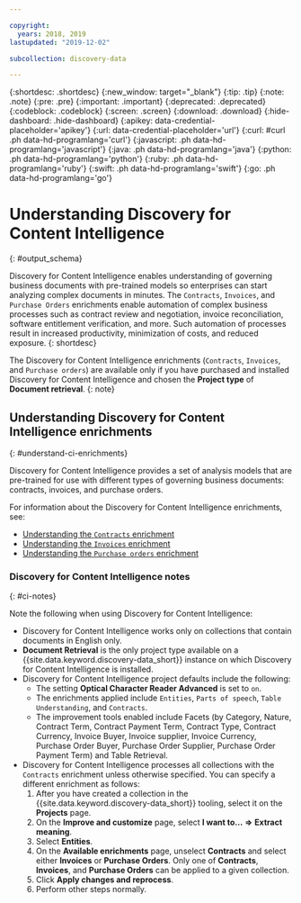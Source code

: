 ```yaml
---

copyright:
  years: 2018, 2019
lastupdated: "2019-12-02"

subcollection: discovery-data

---
```


{:shortdesc: .shortdesc}
{:new_window: target="_blank"}
{:tip: .tip}
{:note: .note}
{:pre: .pre}
{:important: .important}
{:deprecated: .deprecated}
{:codeblock: .codeblock}
{:screen: .screen}
{:download: .download}
{:hide-dashboard: .hide-dashboard}
{:apikey: data-credential-placeholder='apikey'} 
{:url: data-credential-placeholder='url'}
{:curl: #curl .ph data-hd-programlang='curl'}
{:javascript: .ph data-hd-programlang='javascript'}
{:java: .ph data-hd-programlang='java'}
{:python: .ph data-hd-programlang='python'}
{:ruby: .ph data-hd-programlang='ruby'}
{:swift: .ph data-hd-programlang='swift'}
{:go: .ph data-hd-programlang='go'}

# Understanding Discovery for Content Intelligence
{: #output_schema}

Discovery for Content Intelligence enables understanding of governing business documents with pre-trained models so enterprises can start analyzing complex documents in minutes. The `Contracts`, `Invoices`, and `Purchase Orders` enrichments enable automation of complex business processes such as contract review and negotiation, invoice reconciliation, software entitlement verification, and more. Such automation of processes result in increased productivity, minimization of costs, and reduced exposure.
{: shortdesc}

<!-- V Nov -->

The Discovery for Content Intelligence enrichments (`Contracts`, `Invoices`, and `Purchase orders`) are available only if you have purchased and installed Discovery for Content Intelligence and chosen the **Project type** of **Document retrieval**.
{: note}

<!-- Needs to be updated; check for duplicate anchors; check links-->

## Understanding Discovery for Content Intelligence enrichments
{: #understand-ci-enrichments}

Discovery for Content Intelligence provides a set of analysis models that are pre-trained for use with different types of governing business documents: contracts, invoices, and purchase orders.

For information about the Discovery for Content Intelligence enrichments, see:
  - [Understanding the `Contracts` enrichment](/docs/discovery-data?topic=discovery-data-contracts-schema)
  - [Understanding the `Invoices` enrichment](/docs/discovery-data?topic=discovery-data-invoices)
  - [Understanding the `Purchase orders` enrichment](/docs/discovery-data?topic=discovery-data-purchase_orders)

### Discovery for Content Intelligence notes
{: #ci-notes}

Note the following when using Discovery for Content Intelligence:

  - Discovery for Content Intelligence works only on collections that contain documents in English only.
  - **Document Retrieval** is the only project type available on a {{site.data.keyword.discovery-data_short}} instance on which Discovery for Content Intelligence is installed.
  - Discovery for Content Intelligence project defaults include the following:
    - The setting **Optical Character Reader Advanced** is set to `on`.
    - The enrichments applied include `Entities`, `Parts of speech`, `Table Understanding`, and `Contracts`.
    - The improvement tools enabled include Facets (by Category, Nature, Contract Term, Contract Payment Term, Contract Type, Contract Currency, Invoice Buyer, Invoice supplier, Invoice Currency, Purchase Order Buyer, Purchase Order Supplier, Purchase Order Payment Term) and Table Retrieval.
  - Discovery for Content Intelligence processes all collections with the `Contracts` enrichment unless otherwise specified. You can specify a different enrichment as follows:
    1. After you have created a collection in the {{site.data.keyword.discovery-data_short}} tooling, select it on the **Projects** page.
    1. On the **Improve and customize** page, select **I want to...** **=>** **Extract meaning**.
    1. Select **Entities**.
    1. On the **Available enrichments** page, unselect **Contracts** and select either **Invoices** or **Purchase Orders**. Only one of **Contracts**, **Invoices**, and **Purchase Orders** can be applied to a given collection.
    1. Click **Apply changes and reprocess**.
    1. Perform other steps normally.


